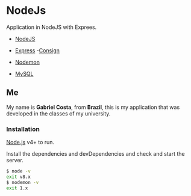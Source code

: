 # NodeJs

Application in NodeJS with Exprees.

- [NodeJS](https://nodejs.org/)
- [Express](http://expressjs.com/)
-[Consign](https://www.npmjs.com/package/consign)

- [Nodemon](https://nodemon.io/)
- [MySQL](https://www.mysql.com/products/workbench/)

## Me
My name is **Gabriel Costa**, from **Brazil**, this is my application that was developed in the classes of my university.

### Installation

[Node.js](https://nodejs.org/) v4+ to run.

Install the dependencies and devDependencies and check and start the server.

```sh
$ node -v
exit v8.x
$ nodemon -v
exit 1.x
```
